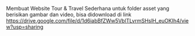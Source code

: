 Membuat Website Tour & Travel Sederhana
untuk folder asset yang berisikan gambar dan video, bisa didownload di link https://drive.google.com/file/d/1d6iabBfZWw5VblTLvrmSHslH_euOKIh4/view?usp=sharing
